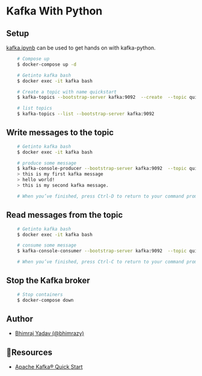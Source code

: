 # Kafka With Python

## Setup

[kafka.ipynb](https://github.com/bhimrazy/kafka-in-docker-and-python-fastapi/blob/main/kafka.ipynb) can be used to get hands on with kafka-python.

```sh
    # Compose up
    $ docker-compose up -d

    # Getinto kafka bash
    $ docker exec -it kafka bash

    # Create a topic with name quickstart
    $ kafka-topics --bootstrap-server kafka:9092  --create  --topic quickstart

    # list topics
    $ kafka-topics --list --bootstrap-server kafka:9092

```

## Write messages to the topic

```sh
    # Getinto kafka bash
    $ docker exec -it kafka bash

    # produce some message
    $ kafka-console-producer --bootstrap-server kafka:9092  --topic quickstart
    > this is my first kafka message
    > hello world!
    > this is my second kafka message.

    # When you’ve finished, press Ctrl-D to return to your command prompt.

```

## Read messages from the topic

```sh
    # Getinto kafka bash
    $ docker exec -it kafka bash

    # consume some message
    $ kafka-console-consumer --bootstrap-server kafka:9092  --topic quickstart --from-beginning

    # When you’ve finished, press Ctrl-C to return to your command prompt.

```

## Stop the Kafka broker

```sh
    # Stop containers
    $ docker-compose down
```

## Author

- [Bhimraj Yadav (@bhimrazy)](https://github.com/bhimrazy)

## 🧾Resources

- [Apache Kafka® Quick Start](https://developer.confluent.io/quickstart/kafka-docker/)
